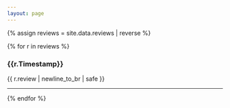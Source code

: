 ```yaml
---
layout: page
---
```


{% assign reviews = site.data.reviews | reverse %}

{% for r in reviews %}
  <p class="review">
  <h3>{{r.Timestamp}}</h3>

  {{ r.review | newline_to_br | safe }}

  </p>
  <hr/>
{% endfor %}

